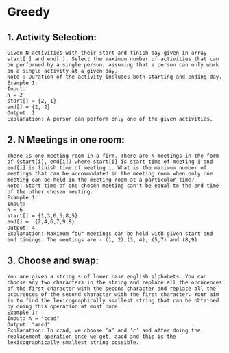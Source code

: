 # Greedy

## 1. Activity Selection:
    Given N activities with their start and finish day given in array start[ ] and end[ ]. Select the maximum number of activities that can be performed by a single person, assuming that a person can only work on a single activity at a given day.
    Note : Duration of the activity includes both starting and ending day.
    Example 1:
    Input:
    N = 2
    start[] = {2, 1}
    end[] = {2, 2}
    Output: 1
    Explanation: A person can perform only one of the given activities.  

## 2. N Meetings in one room:
    There is one meeting room in a firm. There are N meetings in the form of (start[i], end[i]) where start[i] is start time of meeting i and end[i] is finish time of meeting i. What is the maximum number of meetings that can be accommodated in the meeting room when only one meeting can be held in the meeting room at a particular time?
    Note: Start time of one chosen meeting can't be equal to the end time of the other chosen meeting.
    Example 1:
    Input:
    N = 6
    start[] = {1,3,0,5,8,5}
    end[] =  {2,4,6,7,9,9}
    Output: 4
    Explanation: Maximum four meetings can be held with given start and end timings. The meetings are - (1, 2),(3, 4), (5,7) and (8,9)

## 3. Choose and swap:
    You are given a string s of lower case english alphabets. You can choose any two characters in the string and replace all the occurences of the first character with the second character and replace all the occurences of the second character with the first character. Your aim is to find the lexicographically smallest string that can be obtained by doing this operation at most once.
    Example 1:
    Input: A = "ccad"
    Output: "aacd"
    Explanation: In ccad, we choose ‘a’ and ‘c’ and after doing the replacement operation once we get, aacd and this is the lexicographically smallest string possible. 